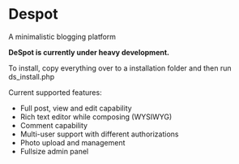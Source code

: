 # Despot
A minimalistic blogging platform



**DeSpot is currently under heavy development.**

To install, copy everything over to a installation folder and then run ds_install.php

Current supported features:

- Full post, view and edit capability
- Rich text editor while composing (WYSIWYG)
- Comment capability
- Multi-user support with different authorizations
- Photo upload and management
- Fullsize admin panel

